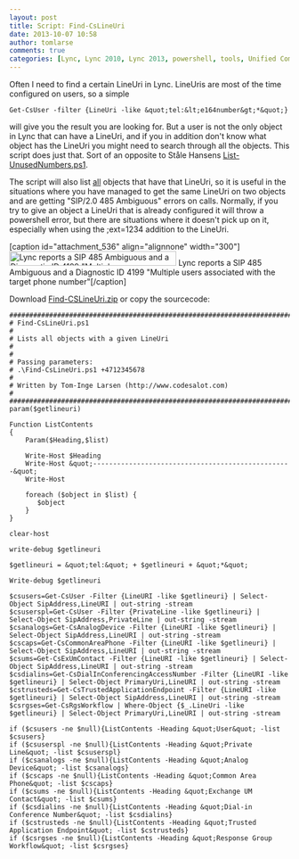 ```yaml
---
layout: post
title: Script: Find-CsLineUri
date: 2013-10-07 10:58
author: tomlarse
comments: true
categories: [Lync, Lync 2010, Lync 2013, powershell, tools, Unified Communications]
---
```

Often I need to find a certain LineUri in Lync. LineUris are most of the time configured on users, so a simple

```
Get-CsUser -filter {LineUri -like &quot;tel:&lt;e164number&gt;*&quot;}
```


will give you the result you are looking for. But a user is not the only object in Lync that can have a LineUri, and if you in addition don't know what object has the LineUri you might need to search through all the objects. This script does just that. Sort of an opposite to Ståle Hansens <a href="http://msunified.net/lyncdownloads/script-list-unusednumbers-ps1/" title="list-unusednumbers" target="_blank">List-UnusedNumbers.ps1</a>.

The script will also list <span style="text-decoration:underline;">all</span> objects that have that LineUri, so it is useful in the situations where you have managed to get the same LineUri on two objects and are getting "SIP/2.0 485 Ambiguous" errors on calls. Normally, if you try to give an object a LineUri that is already configured it will throw a powershell error, but there are situations where it doesn't pick up on it, especially when using the ;ext=1234 addition to the LineUri.

[caption id="attachment_536" align="alignnone" width="300"]<a href="http://codesalot.files.wordpress.com/2013/10/485.png"><img class="size-medium wp-image-536" alt="Lync reports a SIP 485 Ambiguous and a Diagnostic ID 4199 &quot;Multiple users associated with the target phone number&quot;" src="http://codesalot.files.wordpress.com/2013/10/485.png?w=300" width="300" height="26" /></a> Lync reports a SIP 485 Ambiguous and a Diagnostic ID 4199 "Multiple users associated with the target phone number"[/caption]

Download <a href="http://codesalot.files.wordpress.com/2013/10/find-cslineuri.zip" title="Find-CsLineUri.zip" target="_blank">Find-CSLineUri.zip</a> or copy the sourcecode:

```
####################################################################################################
# Find-CsLineUri.ps1
#
# Lists all objects with a given LineUri
#
#
# Passing parameters:
# .\Find-CsLineUri.ps1 +4712345678
#
# Written by Tom-Inge Larsen (http://www.codesalot.com)
#
####################################################################################################
param($getlineuri)

Function ListContents
{
    Param($Heading,$list)

    Write-Host $Heading
    Write-Host &quot;--------------------------------------------------&quot;
    Write-Host

    foreach ($object in $list) {
       $object
    }
}

clear-host

write-debug $getlineuri

$getlineuri = &quot;tel:&quot; + $getlineuri + &quot;*&quot;

Write-debug $getlineuri

$csusers=Get-CsUser -Filter {LineURI -like $getlineuri} | Select-Object SipAddress,LineURI | out-string -stream
$csuserspl=Get-CsUser -Filter {PrivateLine -like $getlineuri} | Select-Object SipAddress,PrivateLine | out-string -stream
$csanalogs=Get-CsAnalogDevice -Filter {LineURI -like $getlineuri} | Select-Object SipAddress,LineURI | out-string -stream
$cscaps=Get-CsCommonAreaPhone -Filter {LineURI -like $getlineuri} | Select-Object SipAddress,LineURI | out-string -stream
$csums=Get-CsExUmContact -Filter {LineURI -like $getlineuri} | Select-Object SipAddress,LineURI | out-string -stream
$csdialins=Get-CsDialInConferencingAccessNumber -Filter {LineURI -like $getlineuri} | Select-Object PrimaryUri,LineURI | out-string -stream
$cstrusteds=Get-CsTrustedApplicationEndpoint -Filter {LineURI -like $getlineuri} | Select-Object SipAddress,LineURI | out-string -stream
$csrgses=Get-CsRgsWorkflow | Where-Object {$_.LineUri -like $getlineuri} | Select-Object PrimaryUri,LineURI | out-string -stream

if ($csusers -ne $null){ListContents -Heading &quot;User&quot; -list $csusers}
if ($csuserspl -ne $null){ListContents -Heading &quot;Private Line&quot; -list $csuserspl}
if ($csanalogs -ne $null){ListContents -Heading &quot;Analog Device&quot; -list $csanalogs}
if ($cscaps -ne $null){ListContents -Heading &quot;Common Area Phone&quot; -list $cscaps}
if ($csums -ne $null){ListContents -Heading &quot;Exchange UM Contact&quot; -list $csums}
if ($csdialins -ne $null){ListContents -Heading &quot;Dial-in Conference Number&quot; -list $csdialins}
if ($cstrusteds -ne $null){ListContents -Heading &quot;Trusted Application Endpoint&quot; -list $cstrusteds}
if ($csrgses -ne $null){ListContents -Heading &quot;Response Group Workflow&quot; -list $csrgses}
```
